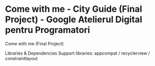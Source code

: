 # Come with me - City Guide (Final Project) - Google Atelierul Digital pentru Programatori

Come with me (Final Project)
 
Libraries & Dependencies
Support libraries: appcompat / recyclerview / constraintlayout
